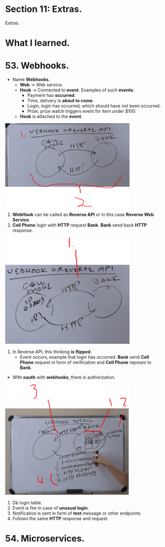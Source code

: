 # Section 11: Extras.

Extras.

# What I learned.

# 53. Webhooks.

- Name **Webhooks**.
    - **Web** → Web service.
    - **Hook** → Connected to **event**. Examples of such **events**:
        - Payment has **occurred**.
        - Time, delivery is **about to come**.
        - Login, login has occurred, which should have not been occurred.
        - Prize, prize watch triggers event for item under $100.
    - **Hook** is attached to the **event**.

<img src="webhook.PNG" alt="alt text" width="400"/>

1. **WebHook** can be called as **Reverse API** or in this case **Reverse Web Service**.
2. **Cell Phone** login with **HTTP** request **Bank**. **Bank** send back **HTTP** response.

<img src="webhookReal.PNG" alt="alt text" width="400"/>

1. In Reverse API, this thinking **is flipped**.
    - Event occurs, example that login has occurred. **Bank** send **Cell Phone** request in form of verification and **Cell Phone** reposes to **Bank**.

- With **oauth** with **webhooks**, there is authorization.

<img src="webhooksMechanics.PNG" alt="alt text" width="400"/>

1. Db login table.
2. Event is fire in case of **unusual login**.
3. Notification is sent in form of **text** message or other endpoints.
4. Follows the same **HTTP** response and request.

# 54. Microservices.


